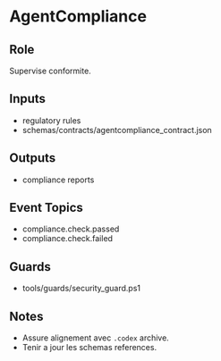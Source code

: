 # AgentCompliance

## Role
Supervise conformite.

## Inputs
- regulatory rules
- schemas/contracts/agentcompliance_contract.json

## Outputs
- compliance reports

## Event Topics
- compliance.check.passed
- compliance.check.failed

## Guards
- tools/guards/security_guard.ps1

## Notes
- Assure alignement avec `.codex` archive.
- Tenir a jour les schemas references.
